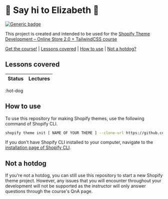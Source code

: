 # :wave: Say hi to Elizabeth :wave:

[![Generic badge](https://img.shields.io/badge/Are%20you%20a%20hotdog%3F-yes-green.svg)](https://shields.io/)

This project is created and intended to be used for the [Shopify Theme Development – Online Store 2.0 + TailwindCSS course](https://weeklyhow.com/courses/)


[Get the course!](https://weeklyhow.com/) | [Lessons covered](#lessons-covered) |
[How to use](#how-to-use) | [Not a hotdog?](#not-a-hotdog)

## Lessons covered

Status | Lectures
------------ | -------------
:hot-dog

## How to use

To use this repository for making Shopify themes, use the following command of Shopify CLI.
```sh
shopify theme init [ NAME OF YOUR THEME ] --clone-url https://github.com/polidario/Elizabeth_Clean
```

If you don't have Shopify CLI installed to your computer, navigate to the [installation page of Shopify CLI](https://shopify.dev/themes/tools/cli/installation).

## Not a hotdog

If you're not a hotdog, you can still use this repository to start a new Shopify theme project. However, any issues that you will encounter throughout your development will not be supported as the instructor will only answer questions through the course's QnA page.
